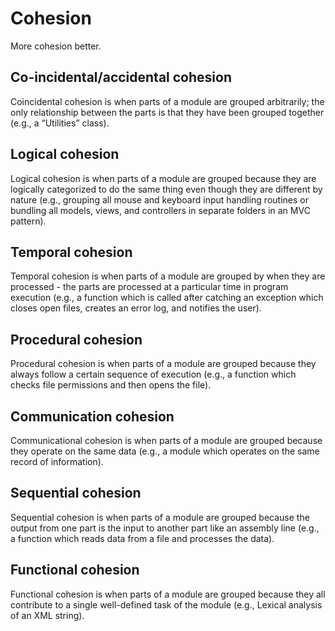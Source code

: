 # Cohesion

More cohesion better.

## Co-incidental/accidental cohesion

Coincidental cohesion is when parts of a module are grouped arbitrarily; the only relationship between the parts is that they have been grouped together (e.g., a “Utilities” class).

## Logical cohesion

Logical cohesion is when parts of a module are grouped because they are logically categorized to do the same thing even though they are different by nature (e.g., grouping all mouse and keyboard input handling routines or bundling all models, views, and controllers in separate folders in an MVC pattern).

## Temporal cohesion

Temporal cohesion is when parts of a module are grouped by when they are processed - the parts are processed at a particular time in program execution (e.g., a function which is called after catching an exception which closes open files, creates an error log, and notifies the user).

## Procedural cohesion

Procedural cohesion is when parts of a module are grouped because they always follow a certain sequence of execution (e.g., a function which checks file permissions and then opens the file).

## Communication cohesion

Communicational cohesion is when parts of a module are grouped because they operate on the same data (e.g., a module which operates on the same record of information).

## Sequential cohesion

Sequential cohesion is when parts of a module are grouped because the output from one part is the input to another part like an assembly line (e.g., a function which reads data from a file and processes the data).

## Functional cohesion

Functional cohesion is when parts of a module are grouped because they all contribute to a single well-defined task of the module (e.g., Lexical analysis of an XML string).